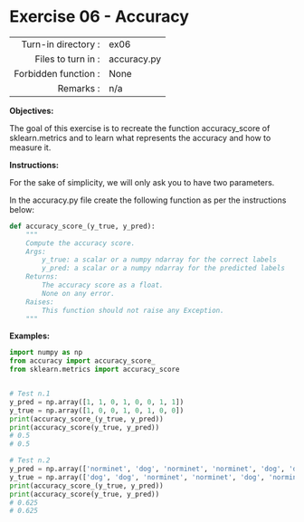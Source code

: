  # Exercise 06 - Accuracy

|                         |                         |
| -----------------------:| ----------------------- |
|   Turn-in directory :   |  ex06                   |
|   Files to turn in :    |  accuracy.py            |
|   Forbidden function :  |  None                   |
|   Remarks :             |  n/a                    |

**Objectives:**

The goal of this exercise is to recreate the function accuracy_score of sklearn.metrics and to learn what represents the accuracy and how to measure it.

**Instructions:**

For the sake of simplicity, we will only ask you to have two parameters.

In the accuracy.py file create the following function as per the instructions below:
```python
def accuracy_score_(y_true, y_pred):
    """
    Compute the accuracy score.
    Args:
        y_true: a scalar or a numpy ndarray for the correct labels
        y_pred: a scalar or a numpy ndarray for the predicted labels
    Returns: 
        The accuracy score as a float.
        None on any error.
    Raises:
        This function should not raise any Exception.
    """
```

**Examples:**
```python
import numpy as np
from accuracy import accuracy_score_
from sklearn.metrics import accuracy_score   


# Test n.1
y_pred = np.array([1, 1, 0, 1, 0, 0, 1, 1])
y_true = np.array([1, 0, 0, 1, 0, 1, 0, 0])
print(accuracy_score_(y_true, y_pred))
print(accuracy_score(y_true, y_pred))
# 0.5
# 0.5

# Test n.2
y_pred = np.array(['norminet', 'dog', 'norminet', 'norminet', 'dog', 'dog', 'dog', 'dog'])
y_true = np.array(['dog', 'dog', 'norminet', 'norminet', 'dog', 'norminet', 'dog', 'norminet'])
print(accuracy_score_(y_true, y_pred))
print(accuracy_score(y_true, y_pred))
# 0.625
# 0.625
```
